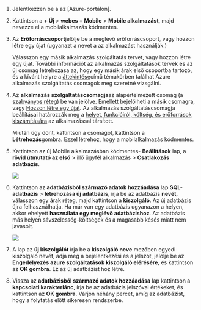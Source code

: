 1. Jelentkezzen be a az [Azure-portálon].

2. Kattintson a **+ Új** > **webes + Mobile** > **Mobile alkalmazást**, majd nevezze el a mobilalkalmazás kódmentes.

3. Az **Erőforráscsoport**jelölje be a meglévő erőforráscsoport, vagy hozzon létre egy újat (ugyanazt a nevet a az alkalmazást használják.) 
 
    Válasszon egy másik alkalmazás szolgáltatás tervet, vagy hozzon létre egy újat. További információt az alkalmazás szolgáltatások tervek és az új csomag létrehozása az, hogy egy másik árak első csoportba tartozó, és a kívánt helyre a [áttekintése](../articles/app-service/azure-web-sites-web-hosting-plans-in-depth-overview.md)című témakörben találhat Azure alkalmazás szolgáltatás csomagok meg szeretné vizsgálni.

4. Az **alkalmazás szolgáltatáscsomagja**az alapértelmezett csomag (a [szabványos réteg](https://azure.microsoft.com/pricing/details/app-service/)) be van jelölve. Emellett bejelölheti a másik csomagra, vagy [Hozzon létre egy újat](../app-service/azure-web-sites-web-hosting-plans-in-depth-overview.md#create-an-app-service-plan). Az alkalmazás szolgáltatáscsomagja beállításai határozzák meg a [helyet, funkcióiról, költség, és erőforrások kiszámítására](https://azure.microsoft.com/pricing/details/app-service/) az alkalmazással társított. 

    Miután úgy dönt, kattintson a csomagot, kattintson a **Létrehozás**gombra. Ezzel létrehoz, hogy a mobilalkalmazás kódmentes. 
    
6. Kattintson az új Mobile alkalmazásban kódmentes- **Beállítások** lap, a **rövid útmutató az első** > illő ügyfél alkalmazás > **Csatlakozás adatbázis**. 

    ![](./media/app-service-mobile-dotnet-backend-create-new-service/dotnet-backend-create-data-connection.png)

7. Kattintson az **adatbázisból származó adatok hozzáadása** lap **SQL-adatbázis** > **létrehozása új adatbázis**, írja be az adatbázis **nevét**, válasszon egy árak réteg, majd kattintson a **kiszolgáló**.  Az új adatbázis újra felhasználhatja. Ha már van egy adatbázis ugyanazon a helyen, akkor ehelyett **használata egy meglévő adatbázishoz**. Az adatbázis más helyen sávszélesség-költségek és a magasabb késés miatt nem javasolt.
 
    ![](./media/app-service-mobile-dotnet-backend-create-new-service/dotnet-backend-create-db.png)

8. A lap az **új kiszolgálót** írja be a **kiszolgáló neve** mezőben egyedi kiszolgáló nevét, adja meg a bejelentkezési és a jelszót, jelölje be az **Engedélyezés azure szolgáltatások kiszolgáló elérésére**, és kattintson az **OK gombra**. Ez az új adatbázist hoz létre.

9. Vissza az **adatbázisból származó adatok hozzáadása** lap kattintson a **kapcsolati karakterlánc**, írja be az adatbázis jelszóval értékeket, és kattintson az **OK gombra**. Várjon néhány percet, amíg az adatbázist, hogy a folytatás előtt sikeresen rendszerbe.

<!-- URLs. -->
[Azure portálon]: https://portal.azure.com/
